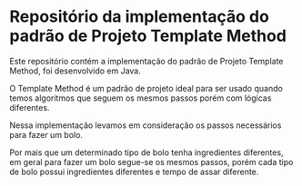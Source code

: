 # Repositório da implementação do padrão de Projeto Template Method

Este repositório contém a implementação do padrão de Projeto Template Method, foi desenvolvido em Java.

O Template Method é um padrão de projeto ideal para ser usado quando temos algoritmos que seguem os mesmos passos porém com lógicas diferentes.

Nessa implementação levamos em consideração os passos necessários para fazer um bolo. 

Por mais que um determinado tipo de bolo tenha ingredientes diferentes, em geral para fazer um bolo segue-se os mesmos passos, porém cada tipo de bolo possui ingredientes diferentes e tempo de assar diferente.
